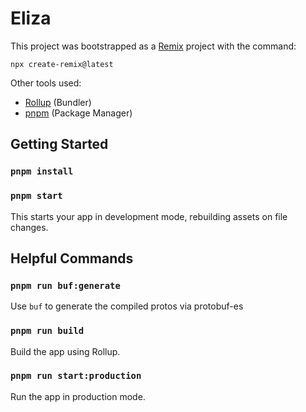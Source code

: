 # Eliza

This project was bootstrapped as a [Remix](https://remix.run) project with the command:

`npx create-remix@latest`

Other tools used:

* [Rollup](https://rollupjs.org/) (Bundler)
* [pnpm](https://pnpm.io/) (Package Manager)

## Getting Started

### `pnpm install`
### `pnpm start`

This starts your app in development mode, rebuilding assets on file changes.

## Helpful Commands

### `pnpm run buf:generate`

Use `buf` to generate the compiled protos via protobuf-es

### `pnpm run build`

Build the app using Rollup.

### `pnpm run start:production`

Run the app in production mode.
